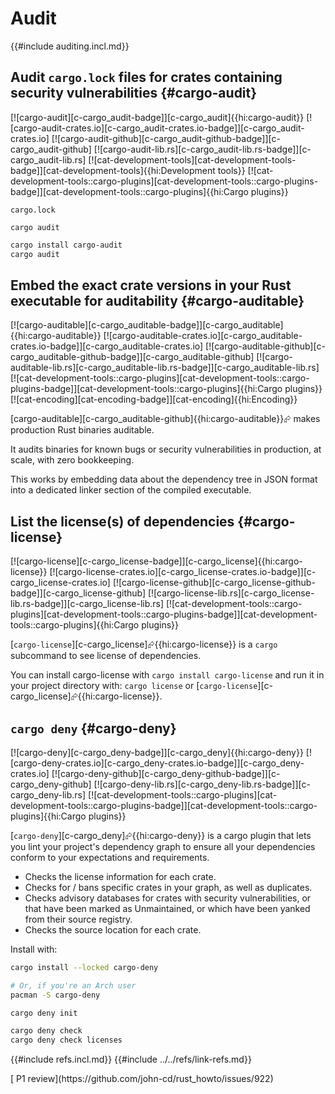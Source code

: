 # Audit

{{#include auditing.incl.md}}

## Audit `cargo.lock` files for crates containing security vulnerabilities {#cargo-audit}

[![cargo-audit][c-cargo_audit-badge]][c-cargo_audit]{{hi:cargo-audit}}
[![cargo-audit-crates.io][c-cargo_audit-crates.io-badge]][c-cargo_audit-crates.io]
[![cargo-audit-github][c-cargo_audit-github-badge]][c-cargo_audit-github]
[![cargo-audit-lib.rs][c-cargo_audit-lib.rs-badge]][c-cargo_audit-lib.rs]
[![cat-development-tools][cat-development-tools-badge]][cat-development-tools]{{hi:Development tools}} [![cat-development-tools::cargo-plugins][cat-development-tools::cargo-plugins-badge]][cat-development-tools::cargo-plugins]{{hi:Cargo plugins}}

`cargo.lock`

`cargo audit`

```sh
cargo install cargo-audit
cargo audit
```

## Embed the exact crate versions in your Rust executable for auditability {#cargo-auditable}

[![cargo-auditable][c-cargo_auditable-badge]][c-cargo_auditable]{{hi:cargo-auditable}}
[![cargo-auditable-crates.io][c-cargo_auditable-crates.io-badge]][c-cargo_auditable-crates.io]
[![cargo-auditable-github][c-cargo_auditable-github-badge]][c-cargo_auditable-github]
[![cargo-auditable-lib.rs][c-cargo_auditable-lib.rs-badge]][c-cargo_auditable-lib.rs]
[![cat-development-tools::cargo-plugins][cat-development-tools::cargo-plugins-badge]][cat-development-tools::cargo-plugins]{{hi:Cargo plugins}}
[![cat-encoding][cat-encoding-badge]][cat-encoding]{{hi:Encoding}}

[cargo-auditable][c-cargo_auditable-github]{{hi:cargo-auditable}}⮳ makes production Rust binaries auditable.

It audits binaries for known bugs or security vulnerabilities in production, at scale, with zero bookkeeping.

This works by embedding data about the dependency tree in JSON format into a dedicated linker section of the compiled executable.

## List the license(s) of dependencies {#cargo-license}

[![cargo-license][c-cargo_license-badge]][c-cargo_license]{{hi:cargo-license}}
[![cargo-license-crates.io][c-cargo_license-crates.io-badge]][c-cargo_license-crates.io]
[![cargo-license-github][c-cargo_license-github-badge]][c-cargo_license-github]
[![cargo-license-lib.rs][c-cargo_license-lib.rs-badge]][c-cargo_license-lib.rs]
[![cat-development-tools::cargo-plugins][cat-development-tools::cargo-plugins-badge]][cat-development-tools::cargo-plugins]{{hi:Cargo plugins}}

[`cargo-license`][c-cargo_license]⮳{{hi:cargo-license}} is a `cargo` subcommand to see license of dependencies.

You can install cargo-license with `cargo install cargo-license` and run it in your project directory with: `cargo license` or [`cargo-license`][c-cargo_license]⮳{{hi:cargo-license}}.

## `cargo deny` {#cargo-deny}

[![cargo-deny][c-cargo_deny-badge]][c-cargo_deny]{{hi:cargo-deny}}
[![cargo-deny-crates.io][c-cargo_deny-crates.io-badge]][c-cargo_deny-crates.io]
[![cargo-deny-github][c-cargo_deny-github-badge]][c-cargo_deny-github]
[![cargo-deny-lib.rs][c-cargo_deny-lib.rs-badge]][c-cargo_deny-lib.rs]
[![cat-development-tools::cargo-plugins][cat-development-tools::cargo-plugins-badge]][cat-development-tools::cargo-plugins]{{hi:Cargo plugins}}

[`cargo-deny`][c-cargo_deny]⮳{{hi:cargo-deny}} is a cargo plugin that lets you lint your project's dependency graph to ensure all your dependencies conform to your expectations and requirements.

- Checks the license information for each crate.
- Checks for / bans specific crates in your graph, as well as duplicates.
- Checks advisory databases for crates with security vulnerabilities, or that have been marked as Unmaintained, or which have been yanked from their source registry.
- Checks the source location for each crate.

Install with:

```sh
cargo install --locked cargo-deny

# Or, if you're an Arch user
pacman -S cargo-deny
```

```sh
cargo deny init

cargo deny check
cargo deny check licenses
```

{{#include refs.incl.md}}
{{#include ../../refs/link-refs.md}}

<div class="hidden">
[ P1 review](https://github.com/john-cd/rust_howto/issues/922)
</div>
